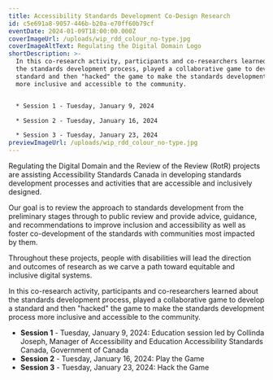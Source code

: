```yaml
---
title: Accessibility Standards Development Co-Design Research
id: c5e691a8-9057-446b-b20a-e70ff60b79cf
eventDate: 2024-01-09T18:00:00.000Z
coverImageUrl: /uploads/wip_rdd_colour_no-type.jpg
coverImageAltText: Regulating the Digital Domain Logo
shortDescription: >-
  In this co-research activity, participants and co-researchers learned about
  the standards development process, played a collaborative game to develop a
  standard and then "hacked" the game to make the standards development process
  more inclusive and accessible to the community.


  * Session 1 - Tuesday, January 9, 2024

  * Session 2 - Tuesday, January 16, 2024

  * Session 3 - Tuesday, January 23, 2024
previewImageUrl: /uploads/wip_rdd_colour_no-type.jpg
---
```

Regulating the Digital Domain and the Review of the Review (RotR) projects are assisting Accessibility Standards Canada in developing standards development processes and activities that are accessible and inclusively designed.

Our goal is to review the approach to standards development from the preliminary stages through to public review and provide advice, guidance, and recommendations to improve inclusion and accessibility as well as foster co-development of the standards with communities most impacted by them.

Throughout these projects, people with disabilities will lead the direction and outcomes of research as we carve a path toward equitable and inclusive digital systems.

In this co-research activity, participants and co-researchers learned about the standards development process, played a collaborative game to develop a standard and then "hacked" the game to make the standards development process more inclusive and accessible to the community. 

* **Session 1** - Tuesday, January 9, 2024: Education session led by Collinda Joseph, Manager of Accessibility and Education Accessibility Standards Canada, Government of Canada
* **Session 2** - Tuesday, January 16, 2024: Play the Game 
* **Session 3** - Tuesday, January 23, 2024: Hack the Game
